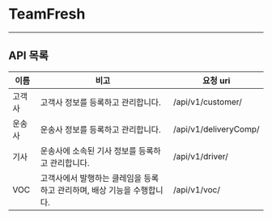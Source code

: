 # TeamFresh

---
## API 목록

| 이름 | 비고 | 요청 uri |
| --- | --- | --- |
| 고객사 | 고객사 정보를 등록하고 관리합니다. | /api/v1/customer/ |
| 운송사 | 운송사 정보를 등록하고 관리합니다. | /api/v1/deliveryComp/ |
| 기사 | 운송사에 소속된 기사 정보를 등록하고 관리합니다. | /api/v1/driver/ |
| VOC | 고객사에서 발행하는 클레임을 등록하고 관리하며, 배상 기능을 수행합니다. | /api/v1/voc/ |
